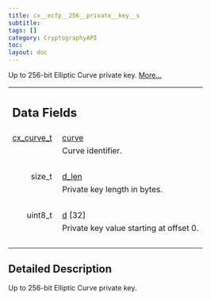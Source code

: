 ```yaml
---
title: cx__ecfp__256__private__key__s
subtitle:
tags: []
category: CryptographyAPI
toc:
layout: doc
---
```



<p>Up to 256-bit Elliptic Curve private key.  
 <a href="../cx__ecfp__256__private__key__s#details">More...</a></p>
<table class="memberdecls">
<tr class="heading"><td colspan="2"><h2 class="groupheader"><a name="pub-attribs"></a>
Data Fields</h2></td></tr>
<tr class="memitem:a474bc8df07e877791f9b39dac8f9a8df"><td class="memItemLeft" align="right" valign="top"><a id="a474bc8df07e877791f9b39dac8f9a8df"></a>
<a class="el" href="../ox__ec_8h#ada004671ae8fe2032d4c144ed6ebb837">cx_curve_t</a>&#160;</td><td class="memItemRight" valign="bottom"><a class="el" href="../cx__ecfp__256__private__key__s#a474bc8df07e877791f9b39dac8f9a8df">curve</a></td></tr>
<tr class="memdesc:a474bc8df07e877791f9b39dac8f9a8df"><td class="mdescLeft">&#160;</td><td class="mdescRight">Curve identifier. <br /></td></tr>
<tr class="separator:a474bc8df07e877791f9b39dac8f9a8df"><td class="memSeparator" colspan="2">&#160;</td></tr>
<tr class="memitem:a8dfb6c9c6fef9e7e170fbc5cfc348e4d"><td class="memItemLeft" align="right" valign="top"><a id="a8dfb6c9c6fef9e7e170fbc5cfc348e4d"></a>
size_t&#160;</td><td class="memItemRight" valign="bottom"><a class="el" href="../cx__ecfp__256__private__key__s#a8dfb6c9c6fef9e7e170fbc5cfc348e4d">d_len</a></td></tr>
<tr class="memdesc:a8dfb6c9c6fef9e7e170fbc5cfc348e4d"><td class="mdescLeft">&#160;</td><td class="mdescRight">Private key length in bytes. <br /></td></tr>
<tr class="separator:a8dfb6c9c6fef9e7e170fbc5cfc348e4d"><td class="memSeparator" colspan="2">&#160;</td></tr>
<tr class="memitem:a4443e80f8e2262547b7c857fbb0ff652"><td class="memItemLeft" align="right" valign="top"><a id="a4443e80f8e2262547b7c857fbb0ff652"></a>
uint8_t&#160;</td><td class="memItemRight" valign="bottom"><a class="el" href="../cx__ecfp__256__private__key__s#a4443e80f8e2262547b7c857fbb0ff652">d</a> [32]</td></tr>
<tr class="memdesc:a4443e80f8e2262547b7c857fbb0ff652"><td class="mdescLeft">&#160;</td><td class="mdescRight">Private key value starting at offset 0. <br /></td></tr>
<tr class="separator:a4443e80f8e2262547b7c857fbb0ff652"><td class="memSeparator" colspan="2">&#160;</td></tr>
</table>
<a name="details" id="details"></a>

## Detailed Description

<div class="textblock"><p>Up to 256-bit Elliptic Curve private key. </p>
